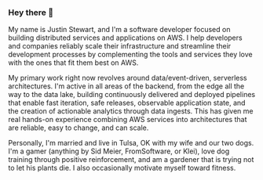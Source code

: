 ### Hey there 👋
My name is Justin Stewart, and I'm a software developer focused on building distributed services and applications on AWS. I help developers and companies reliably scale their infrastructure and streamline their development processes by complementing the tools and services they love with the ones that fit them best on AWS.

My primary work right now revolves around data/event-driven, serverless architectures. I'm active in all areas of the backend, from the edge all the way to the data lake, building continuously delivered and deployed pipelines that enable fast iteration, safe releases, observable application state, and the creation of actionable analytics through data ingests. This has given me real hands-on experience combining AWS services into architectures that are reliable, easy to change, and can scale.

Personally, I'm married and live in Tulsa, OK with my wife and our two dogs. I'm a gamer (anything by Sid Meier, FromSoftware, or Klei), love dog training through positive reinforcement, and am a gardener that is trying not to let his plants die. I also occasionally motivate myself toward fitness.
